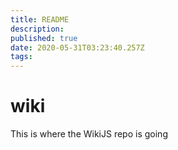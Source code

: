 ```yaml
---
title: README
description: 
published: true
date: 2020-05-31T03:23:40.257Z
tags: 
---
```


# wiki
This is where the WikiJS repo is going
